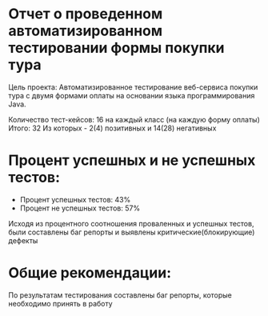 # Отчет о проведенном автоматизированном тестировании формы покупки тура
Цель проекта: Автоматизированное тестирование веб-сервиса покупки тура с двумя формами оплаты на основании языка программирования Java.

Количество тест-кейсов: 16 на каждый класс (на каждую форму оплаты) Итого: 32
Из которых - 2(4) позитивных и 14(28) негативных

# Процент успешных и не успешных тестов:
- Процент успешных тестов: 43%
- Процент не успешных тестов: 57%

Исходя из процентного соотношения проваленных и успешных тестов, были составлены баг репорты и выявлены критические(блокирующие) дефекты

# Общие рекомендации:
По результатам тестирования составлены баг репорты, которые необходимо принять в работу

